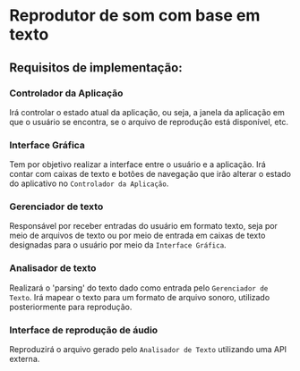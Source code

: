 # Reprodutor de som com base em texto

## Requisitos de implementação:

### Controlador da Aplicação
Irá controlar o estado atual da aplicação, ou seja, a janela da aplicação em que o usuário se encontra, se o arquivo de reprodução está disponível, etc.

### Interface Gráfica
Tem por objetivo realizar a interface entre o usuário e a aplicação. Irá contar com caixas de texto e botões de navegação que irão alterar o estado do aplicativo no `Controlador da Aplicação`.

### Gerenciador de texto
Responsável por receber entradas do usuário em formato texto, seja por meio de arquivos de texto ou por meio de entrada em caixas de texto designadas para o usuário por meio da `Interface Gráfica`.

### Analisador de texto
Realizará o 'parsing' do texto dado como entrada pelo `Gerenciador de Texto`. Irá mapear o texto para um formato de arquivo sonoro, utilizado posteriormente para reprodução.

### Interface de reprodução de áudio
Reproduzirá o arquivo gerado pelo `Analisador de Texto` utilizando uma API externa.
